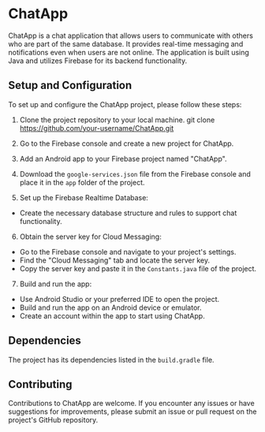 # ChatApp

ChatApp is a chat application that allows users to communicate with others who are part of the same database. It provides real-time messaging and notifications even when users are not online. The application is built using Java and utilizes Firebase for its backend functionality.

## Setup and Configuration

To set up and configure the ChatApp project, please follow these steps:

1. Clone the project repository to your local machine.
git clone https://github.com/your-username/ChatApp.git

2. Go to the Firebase console and create a new project for ChatApp.

3. Add an Android app to your Firebase project named "ChatApp".

4. Download the `google-services.json` file from the Firebase console and place it in the `app` folder of the project.

5. Set up the Firebase Realtime Database:
- Create the necessary database structure and rules to support chat functionality.

6. Obtain the server key for Cloud Messaging:
- Go to the Firebase console and navigate to your project's settings.
- Find the "Cloud Messaging" tab and locate the server key.
- Copy the server key and paste it in the `Constants.java` file of the project.

7. Build and run the app:
- Use Android Studio or your preferred IDE to open the project.
- Build and run the app on an Android device or emulator.
- Create an account within the app to start using ChatApp.

## Dependencies

The project has its dependencies listed in the `build.gradle` file.

## Contributing

Contributions to ChatApp are welcome. If you encounter any issues or have suggestions for improvements, please submit an issue or pull request on the project's GitHub repository.
